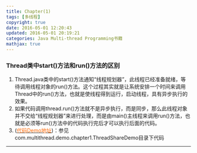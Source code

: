 ```yaml
---
title: Chapter(1)
tags: [多线程]
copyright: true
date: 2016-05-01 12:20:43
updated: 2016-05-01 20:19:21
categories: Java Multi-thread Programming书籍
mathjax: true 
---
```


### Thread类中start()方法和run()方法的区别
1. Thread.java类中的start()方法通知“线程规划器”，此线程已经准备就绪，等待调用线程对象的run()方法。这个过程其实就是让系统安排一个时间来调用Thread中的run()方法，也就是使线程得到运行，启动线程，具有异步执行的效果。
2. 如果代码调用thread.run()方法就不是异步执行，而是同步，那么此线程对象并不交给“线程规划器”来进行处理，而是由main()主线程来调用run()方法，也就是必须等run()方法中的代码执行完后才可以执行后面的代码。
3. ([<font color=#ff6600>代码Demo地址</font>](https://github.com/edgeowner/JavaMulti-threadProgramming))：参见com.multithread.demo.chapter1.ThreadShareDemo目录下代码

<!--more-->

-------




